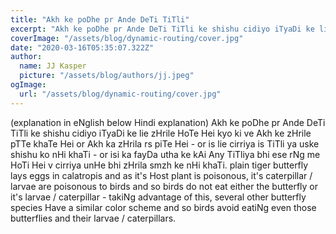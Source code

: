 ```yaml
---
title: "Akh ke poDhe pr Ande DeTi TiTli"
excerpt: "Akh ke poDhe pr Ande DeTi TiTli ke shishu cidiyo iTyaDi ke lie zHrile HoTe Hei kyo ki ve Akh ke zHrile pTTe khaTe Hei or Akh ka zHrila rs piTe Hei - or is lie cirriya is TiTli ya uske shishu ko nHi khaTi - or isi ka fayDa utha ke kAi Any TiTliya bhi ese rNg me HoTi Hei v cirriya unHe bhi zHrila smzh ke nHi khaTi"
coverImage: "/assets/blog/dynamic-routing/cover.jpg"
date: "2020-03-16T05:35:07.322Z"
author:
  name: JJ Kasper
  picture: "/assets/blog/authors/jj.jpeg"
ogImage:
  url: "/assets/blog/dynamic-routing/cover.jpg"
---
```

(explanation in eNglish below Hindi explanation) 
Akh ke poDhe pr Ande DeTi TiTli ke shishu cidiyo iTyaDi ke lie zHrile HoTe Hei kyo ki ve Akh ke zHrile pTTe khaTe Hei or Akh ka zHrila rs piTe Hei - or is lie cirriya is TiTli ya uske shishu ko nHi khaTi - or isi ka fayDa utha ke kAi Any TiTliya bhi ese rNg me HoTi Hei v cirriya unHe bhi zHrila smzh ke nHi khaTi. 
plain tiger butterfly lays eggs in calatropis and as it's Host plant is poisonous, it's caterpillar / larvae are poisonous to birds and so birds do not eat either the butterfly or it's larvae / caterpillar - takiNg advantage of this, several other butterfly species Have a similar color scheme and so birds avoid eatiNg even those butterflies and their larvae / caterpillars.

